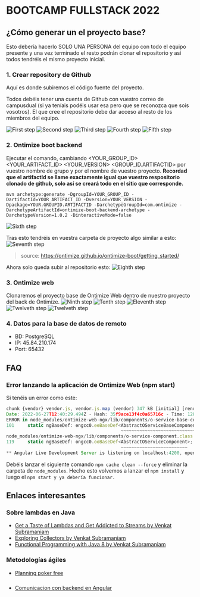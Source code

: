 # BOOTCAMP FULLSTACK 2022

## ¿Cómo generar un el proyecto base?

Esto debería hacerlo SOLO UNA PERSONA del equipo con todo el equipo presente y una vez terminado el resto podrán clonar el repositorio
y así todos tendréis el mismo proyecto inicial.

### 1. Crear repository de Github

Aquí es donde subiremos el código fuente del proyecto.

Todos debéis tener una cuenta de Github con vuestro correo de campusdual (si ya teníais podéis usar esa pero que se reconozca que sois vosotros). El que cree el repositorio
debe dar acceso al resto de los miembros del equipo.

![First step](https://i.imgur.com/POsfrpu.png)
![Second step](https://i.imgur.com/ZwojDsk.png)
![Third step](https://i.imgur.com/4r2rMNL.png)
![Fourth step](https://i.imgur.com/ug4UMFZ.png)
![Fifth step](https://i.imgur.com/5eXsJws.png)

### 2. Ontimize boot backend

Ejecutar el comando, cambiando <YOUR_GROUP_ID> <YOUR_ARTIFACT_ID> <YOUR_VERSION> <GROUP_ID.ARTIFACTID> por vuestro nombre de grupo y por el nombre de vuestro proyecto. **Recordad que el artifactId se llame exactamente igual que vuestro respositorio clonado de github, solo así se creará todo en el sitio que corresponde.**

```
mvn archetype:generate -DgroupId=YOUR_GROUP_ID -DartifactId=YOUR_ARTIFACT_ID -Dversion=YOUR_VERSION -Dpackage=YOUR.GROUPID.ARTIFACTID -DarchetypeGroupId=com.ontimize -DarchetypeArtifactId=ontimize-boot-backend-archetype -DarchetypeVersion=1.0.2 -DinteractiveMode=false
```
![Sixth step](https://i.imgur.com/HxkisoO.jpeg)

Tras esto tendréis en vuestra carpeta de proyecto algo similar a esto:
![Seventh step](https://i.imgur.com/idHe64H.png)

> source: https://ontimize.github.io/ontimize-boot/getting_started/

Ahora solo queda subir al repositorio esto:
![Eighth step](https://i.imgur.com/nlzjLmr.jpeg)

### 3. Ontimize web

Clonaremos el proyecto base de Ontimize Web dentro de nuestro proyecto del back de Ontimize. 
![Ninth step](https://i.imgur.com/eebmS36.png)
![Tenth step](https://i.imgur.com/uN6AUWC.png)
![Eleventh step](https://i.imgur.com/Ip4ISXM.png)
![Twelveth step](https://i.imgur.com/JHBh1St.png)
![Twelveth step](https://i.imgur.com/7BnOiuw.jpeg)

### 4. Datos para la base de datos de remoto

- BD: PostgreSQL
- IP: 45.84.210.174
- Port: 65432

## FAQ

### Error lanzando la aplicación de Ontimize Web (npm start)

Si tenéis un error como este:

```js
chunk {vendor} vendor.js, vendor.js.map (vendor) 347 kB [initial] [rendered]
Date: 2022-06-27T12:40:29.494Z - Hash: 35f9ace13f4c0a65716c - Time: 12865ms
ERROR in node_modules/ontimize-web-ngx/lib/components/o-service-base-component.class.d.ts:101:40 - error TS2314: Generic type 'AbstractOServiceBaseComponent<T>' requires 1 type argument(s).
101     static ngBaseDef: ɵngcc0.ɵɵBaseDef<AbstractOServiceBaseComponent>;
                                           ~~~~~~~~~~~~~~~~~~~~~~~~~~~~~
node_modules/ontimize-web-ngx/lib/components/o-service-component.class.d.ts:119:40 - error TS2314: Generic type 'AbstractOServiceComponent<T>' requires 1 type argument(s).
119     static ngBaseDef: ɵngcc0.ɵɵBaseDef<AbstractOServiceComponent>;
                                           ~~~~~~~~~~~~~~~~~~~~~~~~~
** Angular Live Development Server is listening on localhost:4200, open your browser on http://localhost:4200/ **
```

Debéis lanzar el siguiente comando `npm cache clean --force` y eliminar la carpeta de `node_modules`.
Hecho esto volvemos a lanzar el `npm install` y luego el `npm start y ya debería funcionar.`

## Enlaces interesantes

### Sobre lambdas en Java

- [Get a Taste of Lambdas and Get Addicted to Streams by Venkat Subramaniam](https://www.youtube.com/watch?v=1OpAgZvYXLQ)
- [Exploring Collectors by Venkat Subramaniam](https://www.youtube.com/watch?v=pGroX3gmeP8)
- [Functional Programming with Java 8 by Venkat Subramaniam](https://www.youtube.com/watch?v=15X0qFtBqiQ)

### Metodologías ágiles

- [Planning poker free](https://www.planitpoker.com/)

###

- [Comunicacion con backend en Angular](https://angular.io/guide/http)
